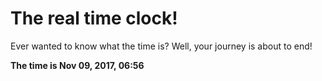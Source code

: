 # The real time clock!

Ever wanted to know what the time is? Well, your journey is about to end!

**The time is Nov 09, 2017, 06:56**